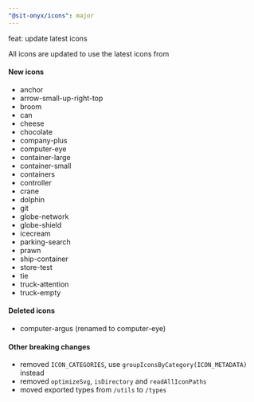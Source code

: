 ```yaml
---
"@sit-onyx/icons": major
---
```


feat: update latest icons

All icons are updated to use the latest icons from

#### New icons

- anchor
- arrow-small-up-right-top
- broom
- can
- cheese
- chocolate
- company-plus
- computer-eye
- container-large
- container-small
- containers
- controller
- crane
- dolphin
- git
- globe-network
- globe-shield
- icecream
- parking-search
- prawn
- ship-container
- store-test
- tie
- truck-attention
- truck-empty

#### Deleted icons

- computer-argus (renamed to computer-eye)

#### Other breaking changes

- removed `ICON_CATEGORIES`, use `groupIconsByCategory(ICON_METADATA)` instead
- removed `optimizeSvg`, `isDirectory` and `readAllIconPaths`
- moved exported types from `/utils` to `/types`
